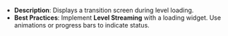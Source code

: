 - **Description**: Displays a transition screen during level loading.
- **Best Practices**: Implement **Level Streaming** with a loading widget. Use animations or progress bars to indicate status.